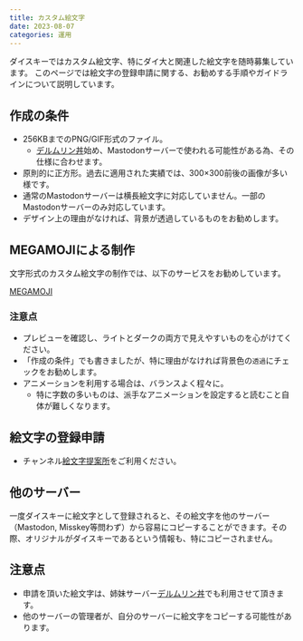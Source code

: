 ```yaml
---
title: カスタム絵文字
date: 2023-08-07
categories: 運用
---
```


ダイスキーではカスタム絵文字、特にダイ大と関連した絵文字を随時募集しています。
このページでは絵文字の登録申請に関する、お勧めする手順やガイドラインについて説明しています。

## 作成の条件

- 256KBまでのPNG/GIF形式のファイル。
  - [デルムリン丼](https://mstdn.delmulin.com)始め、Mastodonサーバーで使われる可能性がある為、その仕様に合わせます。
- 原則的に正方形。過去に適用された実績では、300×300前後の画像が多い様です。
- 通常のMastodonサーバーは横長絵文字に対応していません。一部のMastodonサーバーのみ対応しています。
- デザイン上の理由がなければ、背景が透過しているものをお勧めします。

## MEGAMOJIによる制作

文字形式のカスタム絵文字の制作では、以下のサービスをお勧めしています。

[MEGAMOJI](https://zk-phi.github.io/MEGAMOJI/)

### 注意点

- プレビューを確認し、ライトとダークの両方で見えやすいものを心がけてください。
- 「作成の条件」でも書きましたが、特に理由がなければ背景色の`透過`にチェックをお勧めします。
- アニメーションを利用する場合は、バランスよく程々に。
  - 特に字数の多いものは、派手なアニメーションを設定すると読むこと自体が難しくなります。

## 絵文字の登録申請

- チャンネル[絵文字提案所](https://misskey.delmulin.com/channels/9convyaw56)をご利用ください。

## 他のサーバー

一度ダイスキーに絵文字として登録されると、その絵文字を他のサーバー（Mastodon, Misskey等問わず）から容易にコピーすることができます。その際、オリジナルがダイスキーであるという情報も、特にコピーされません。

## 注意点

- 申請を頂いた絵文字は、姉妹サーバー[デルムリン丼](https://mstdn.delmulin.com)でも利用させて頂きます。
- 他のサーバーの管理者が、自分のサーバーに絵文字をコピーする可能性があります。
